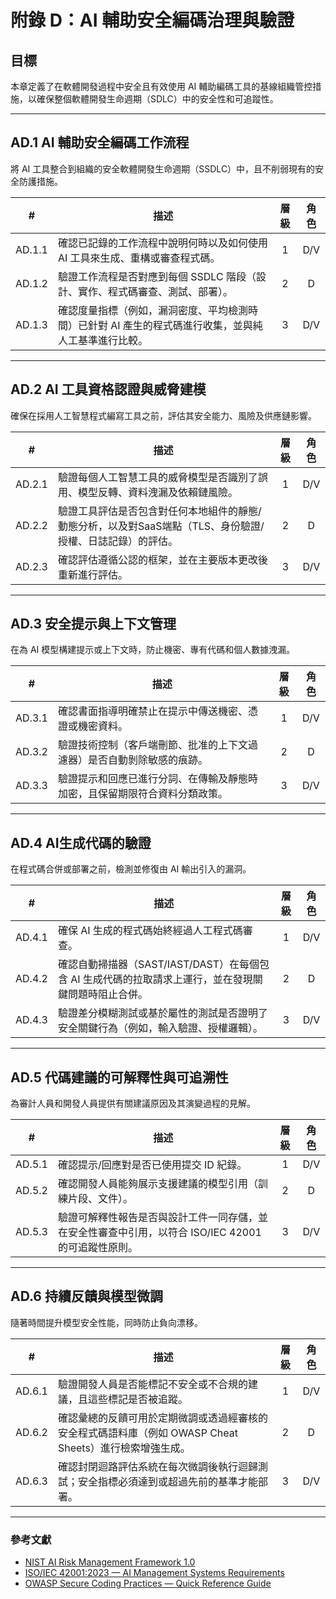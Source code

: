 # 附錄 D：AI 輔助安全編碼治理與驗證

## 目標

本章定義了在軟體開發過程中安全且有效使用 AI 輔助編碼工具的基線組織管控措施，以確保整個軟體開發生命週期（SDLC）中的安全性和可追蹤性。

---

## AD.1 AI 輔助安全編碼工作流程

將 AI 工具整合到組織的安全軟體開發生命週期（SSDLC）中，且不削弱現有的安全防護措施。

|   #    | 描述                                                   | 層級  | 角色  |
| :----: | ---------------------------------------------------- | :-: | :-: |
| AD.1.1 | 確認已記錄的工作流程中說明何時以及如何使用 AI 工具來生成、重構或審查程式碼。             |  1  | D/V |
| AD.1.2 | 驗證工作流程是否對應到每個 SSDLC 階段（設計、實作、程式碼審查、測試、部署）。           |  2  |  D  |
| AD.1.3 | 確認度量指標（例如，漏洞密度、平均檢測時間）已針對 AI 產生的程式碼進行收集，並與純人工基準進行比較。 |  3  | D/V |

---

## AD.2 AI 工具資格認證與威脅建模

確保在採用人工智慧程式編寫工具之前，評估其安全能力、風險及供應鏈影響。

|   #    | 描述                                                        | 層級  | 角色  |
| :----: | --------------------------------------------------------- | :-: | :-: |
| AD.2.1 | 驗證每個人工智慧工具的威脅模型是否識別了誤用、模型反轉、資料洩漏及依賴鏈風險。                   |  1  | D/V |
| AD.2.2 | 驗證工具評估是否包含對任何本地組件的靜態/動態分析，以及對SaaS端點（TLS、身份驗證/授權、日誌記錄）的評估。 |  2  |  D  |
| AD.2.3 | 確認評估遵循公認的框架，並在主要版本更改後重新進行評估。                              |  3  | D/V |

---

## AD.3 安全提示與上下文管理

在為 AI 模型構建提示或上下文時，防止機密、專有代碼和個人數據洩漏。

|   #    | 描述                                    | 層級  | 角色  |
| :----: | ------------------------------------- | :-: | :-: |
| AD.3.1 | 確認書面指導明確禁止在提示中傳送機密、憑證或機密資料。           |  1  | D/V |
| AD.3.2 | 驗證技術控制（客戶端刪節、批准的上下文過濾器）是否自動剝除敏感的痕跡。   |  2  |  D  |
| AD.3.3 | 驗證提示和回應已進行分詞、在傳輸及靜態時加密，且保留期限符合資料分類政策。 |  3  | D/V |

---

## AD.4 AI生成代碼的驗證

在程式碼合併或部署之前，檢測並修復由 AI 輸出引入的漏洞。

|   #    | 描述                                                          | 層級  | 角色  |
| :----: | ----------------------------------------------------------- | :-: | :-: |
| AD.4.1 | 確保 AI 生成的程式碼始終經過人工程式碼審查。                                    |  1  | D/V |
| AD.4.2 | 確認自動掃描器（SAST/IAST/DAST）在每個包含 AI 生成代碼的拉取請求上運行，並在發現關鍵問題時阻止合併。 |  2  |  D  |
| AD.4.3 | 驗證差分模糊測試或基於屬性的測試是否證明了安全關鍵行為（例如，輸入驗證、授權邏輯）。                  |  3  | D/V |

---

## AD.5 代碼建議的可解釋性與可追溯性

為審計人員和開發人員提供有關建議原因及其演變過程的見解。

|   #    | 描述                                                        | 層級  | 角色  |
| :----: | --------------------------------------------------------- | :-: | :-: |
| AD.5.1 | 確認提示/回應對是否已使用提交 ID 紀錄。                                    |  1  | D/V |
| AD.5.2 | 確認開發人員能夠展示支援建議的模型引用（訓練片段、文件）。                             |  2  |  D  |
| AD.5.3 | 驗證可解釋性報告是否與設計工件一同存儲，並在安全性審查中引用，以符合 ISO/IEC 42001 的可追蹤性原則。 |  3  | D/V |

---

## AD.6 持續反饋與模型微調

隨著時間提升模型安全性能，同時防止負向漂移。

|   #    | 描述                                                            | 層級  | 角色  |
| :----: | ------------------------------------------------------------- | :-: | :-: |
| AD.6.1 | 驗證開發人員是否能標記不安全或不合規的建議，且這些標記是否被追蹤。                             |  1  | D/V |
| AD.6.2 | 確認彙總的反饋可用於定期微調或透過經審核的安全程式碼語料庫（例如 OWASP Cheat Sheets）進行檢索增強生成。 |  2  |  D  |
| AD.6.3 | 確認封閉迴路評估系統在每次微調後執行迴歸測試；安全指標必須達到或超過先前的基準才能部署。                  |  3  | D/V |

---

### 參考文獻

* [NIST AI Risk Management Framework 1.0](https://nvlpubs.nist.gov/nistpubs/ai/nist.ai.100-1.pdf)
* [ISO/IEC 42001:2023 — AI Management Systems Requirements](https://www.iso.org/standard/81230.html)
* [OWASP Secure Coding Practices — Quick Reference Guide](https://owasp.org/www-project-secure-coding-practices-quick-reference-guide/)

